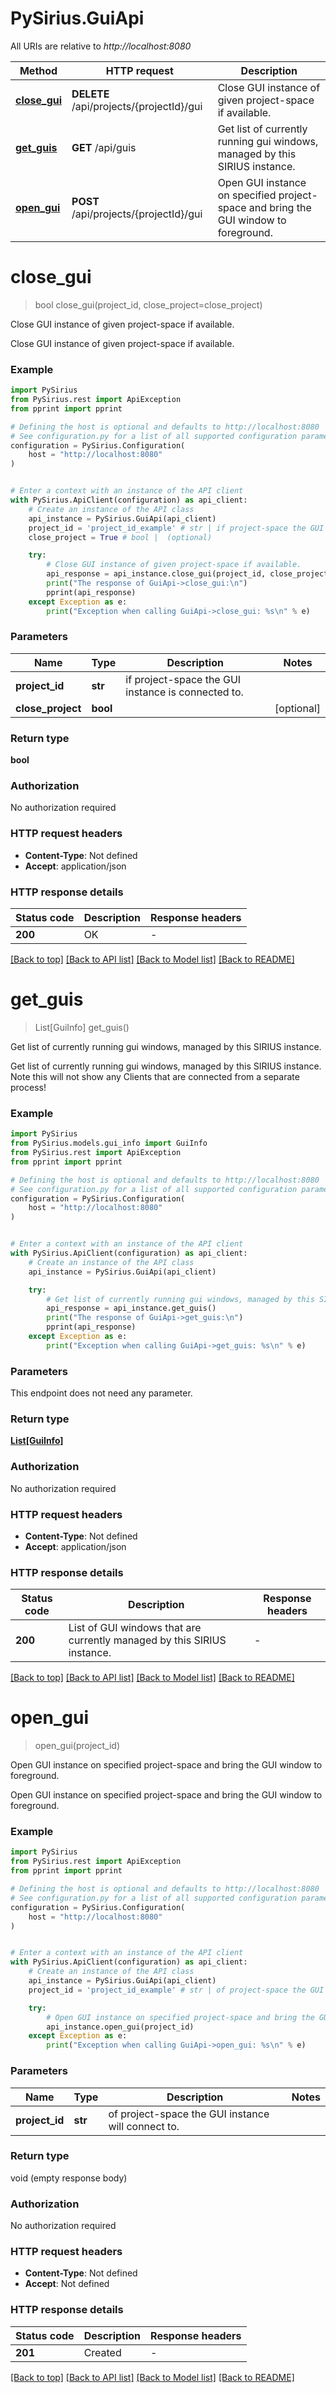 # PySirius.GuiApi

All URIs are relative to *http://localhost:8080*

Method | HTTP request | Description
------------- | ------------- | -------------
[**close_gui**](GuiApi.md#close_gui) | **DELETE** /api/projects/{projectId}/gui | Close GUI instance of given project-space if available.
[**get_guis**](GuiApi.md#get_guis) | **GET** /api/guis | Get list of currently running gui windows, managed by this SIRIUS instance.
[**open_gui**](GuiApi.md#open_gui) | **POST** /api/projects/{projectId}/gui | Open GUI instance on specified project-space and bring the GUI window to foreground.


# **close_gui**
> bool close_gui(project_id, close_project=close_project)

Close GUI instance of given project-space if available.

Close GUI instance of given project-space if available.

### Example


```python
import PySirius
from PySirius.rest import ApiException
from pprint import pprint

# Defining the host is optional and defaults to http://localhost:8080
# See configuration.py for a list of all supported configuration parameters.
configuration = PySirius.Configuration(
    host = "http://localhost:8080"
)


# Enter a context with an instance of the API client
with PySirius.ApiClient(configuration) as api_client:
    # Create an instance of the API class
    api_instance = PySirius.GuiApi(api_client)
    project_id = 'project_id_example' # str | if project-space the GUI instance is connected to.
    close_project = True # bool |  (optional)

    try:
        # Close GUI instance of given project-space if available.
        api_response = api_instance.close_gui(project_id, close_project=close_project)
        print("The response of GuiApi->close_gui:\n")
        pprint(api_response)
    except Exception as e:
        print("Exception when calling GuiApi->close_gui: %s\n" % e)
```



### Parameters


Name | Type | Description  | Notes
------------- | ------------- | ------------- | -------------
 **project_id** | **str**| if project-space the GUI instance is connected to. | 
 **close_project** | **bool**|  | [optional] 

### Return type

**bool**

### Authorization

No authorization required

### HTTP request headers

 - **Content-Type**: Not defined
 - **Accept**: application/json

### HTTP response details

| Status code | Description | Response headers |
|-------------|-------------|------------------|
**200** | OK |  -  |

[[Back to top]](#) [[Back to API list]](../README.md#documentation-for-api-endpoints) [[Back to Model list]](../README.md#documentation-for-models) [[Back to README]](../README.md)

# **get_guis**
> List[GuiInfo] get_guis()

Get list of currently running gui windows, managed by this SIRIUS instance.

Get list of currently running gui windows, managed by this SIRIUS instance.  Note this will not show any Clients that are connected from a separate process!

### Example


```python
import PySirius
from PySirius.models.gui_info import GuiInfo
from PySirius.rest import ApiException
from pprint import pprint

# Defining the host is optional and defaults to http://localhost:8080
# See configuration.py for a list of all supported configuration parameters.
configuration = PySirius.Configuration(
    host = "http://localhost:8080"
)


# Enter a context with an instance of the API client
with PySirius.ApiClient(configuration) as api_client:
    # Create an instance of the API class
    api_instance = PySirius.GuiApi(api_client)

    try:
        # Get list of currently running gui windows, managed by this SIRIUS instance.
        api_response = api_instance.get_guis()
        print("The response of GuiApi->get_guis:\n")
        pprint(api_response)
    except Exception as e:
        print("Exception when calling GuiApi->get_guis: %s\n" % e)
```



### Parameters

This endpoint does not need any parameter.

### Return type

[**List[GuiInfo]**](GuiInfo.md)

### Authorization

No authorization required

### HTTP request headers

 - **Content-Type**: Not defined
 - **Accept**: application/json

### HTTP response details

| Status code | Description | Response headers |
|-------------|-------------|------------------|
**200** | List of GUI windows that are currently managed by this SIRIUS instance. |  -  |

[[Back to top]](#) [[Back to API list]](../README.md#documentation-for-api-endpoints) [[Back to Model list]](../README.md#documentation-for-models) [[Back to README]](../README.md)

# **open_gui**
> open_gui(project_id)

Open GUI instance on specified project-space and bring the GUI window to foreground.

Open GUI instance on specified project-space and bring the GUI window to foreground.

### Example


```python
import PySirius
from PySirius.rest import ApiException
from pprint import pprint

# Defining the host is optional and defaults to http://localhost:8080
# See configuration.py for a list of all supported configuration parameters.
configuration = PySirius.Configuration(
    host = "http://localhost:8080"
)


# Enter a context with an instance of the API client
with PySirius.ApiClient(configuration) as api_client:
    # Create an instance of the API class
    api_instance = PySirius.GuiApi(api_client)
    project_id = 'project_id_example' # str | of project-space the GUI instance will connect to.

    try:
        # Open GUI instance on specified project-space and bring the GUI window to foreground.
        api_instance.open_gui(project_id)
    except Exception as e:
        print("Exception when calling GuiApi->open_gui: %s\n" % e)
```



### Parameters


Name | Type | Description  | Notes
------------- | ------------- | ------------- | -------------
 **project_id** | **str**| of project-space the GUI instance will connect to. | 

### Return type

void (empty response body)

### Authorization

No authorization required

### HTTP request headers

 - **Content-Type**: Not defined
 - **Accept**: Not defined

### HTTP response details

| Status code | Description | Response headers |
|-------------|-------------|------------------|
**201** | Created |  -  |

[[Back to top]](#) [[Back to API list]](../README.md#documentation-for-api-endpoints) [[Back to Model list]](../README.md#documentation-for-models) [[Back to README]](../README.md)

